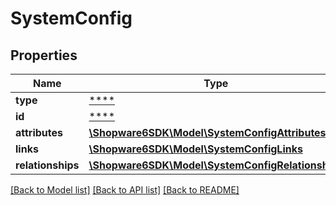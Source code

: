 # SystemConfig

## Properties
Name | Type | Description | Notes
------------ | ------------- | ------------- | -------------
**type** | [****](.md) |  | [optional] 
**id** | [****](.md) |  | [optional] 
**attributes** | [**\Shopware6SDK\Model\SystemConfigAttributes**](SystemConfigAttributes.md) |  | [optional] 
**links** | [**\Shopware6SDK\Model\SystemConfigLinks**](SystemConfigLinks.md) |  | [optional] 
**relationships** | [**\Shopware6SDK\Model\SystemConfigRelationships**](SystemConfigRelationships.md) |  | [optional] 

[[Back to Model list]](../../README.md#documentation-for-models) [[Back to API list]](../../README.md#documentation-for-api-endpoints) [[Back to README]](../../README.md)

